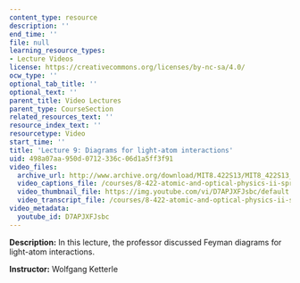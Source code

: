 ```yaml
---
content_type: resource
description: ''
end_time: ''
file: null
learning_resource_types:
- Lecture Videos
license: https://creativecommons.org/licenses/by-nc-sa/4.0/
ocw_type: ''
optional_tab_title: ''
optional_text: ''
parent_title: Video Lectures
parent_type: CourseSection
related_resources_text: ''
resource_index_text: ''
resourcetype: Video
start_time: ''
title: 'Lecture 9: Diagrams for light-atom interactions'
uid: 498a07aa-950d-0712-336c-06d1a5ff3f91
video_files:
  archive_url: http://www.archive.org/download/MIT8.422S13/MIT8_422S13_lec09_300k.mp4
  video_captions_file: /courses/8-422-atomic-and-optical-physics-ii-spring-2013/e22e0cfc93015a78b2772607f4492c19_D7APJXFJsbc.vtt
  video_thumbnail_file: https://img.youtube.com/vi/D7APJXFJsbc/default.jpg
  video_transcript_file: /courses/8-422-atomic-and-optical-physics-ii-spring-2013/fd692fd6ecf7faf4eeb992d655548bac_D7APJXFJsbc.pdf
video_metadata:
  youtube_id: D7APJXFJsbc
---
```


**Description:** In this lecture, the professor discussed Feyman diagrams for light-atom interactions.

**Instructor:** Wolfgang Ketterle

